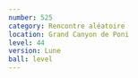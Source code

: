 ```yaml
---
number: 525
category: Rencontre aléatoire
location: Grand Canyon de Poni
level: 44
version: Lune
ball: level
---
```

